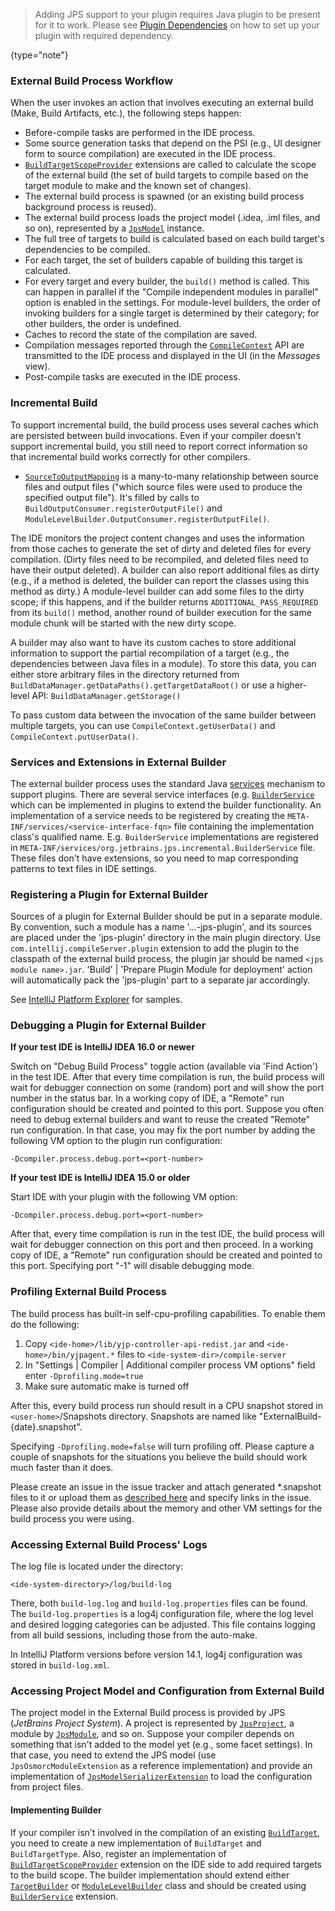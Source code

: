 [//]: # (title: External Builder API and Plugins)

<!-- Copyright 2000-2020 JetBrains s.r.o. and other contributors. Use of this source code is governed by the Apache 2.0 license that can be found in the LICENSE file. -->

 >  Adding JPS support to your plugin requires Java plugin to be present for it to work.
> Please see [Plugin Dependencies](plugin_dependencies.md) on how to set up your plugin with required dependency.
 >
 {type="note"}

### External Build Process Workflow

When the user invokes an action that involves executing an external build (Make, Build Artifacts, etc.), the following steps happen:

* Before-compile tasks are performed in the IDE process.
* Some source generation tasks that depend on the PSI (e.g., UI designer form to source compilation) are executed in the IDE process.
* [`BuildTargetScopeProvider`](upsource:///java/compiler/impl/src/com/intellij/compiler/impl/BuildTargetScopeProvider.java) extensions are called to calculate the scope of the external build (the set of build targets to compile based on the target module to make and the known set of changes).
* The external build process is spawned (or an existing build process background process is reused).
* The external build process loads the project model (.idea, .iml files, and so on), represented by a [`JpsModel`](upsource:///jps/model-api/src/org/jetbrains/jps/model/JpsModel.java) instance.
* The full tree of targets to build is calculated based on each build target's dependencies to be compiled.
* For each target, the set of builders capable of building this target is calculated.
* For every target and every builder, the `build()` method is called.
  This can happen in parallel if the "Compile independent modules in parallel" option is enabled in the settings.
  For module-level builders, the order of invoking builders for a single target is determined by their category; for other builders, the order is undefined.
* Caches to record the state of the compilation are saved.
* Compilation messages reported through the [`CompileContext`](upsource:///jps/jps-builders/src/org/jetbrains/jps/incremental/CompileContext.java) API are transmitted to the IDE process and displayed in the UI (in the *Messages* view).
* Post-compile tasks are executed in the IDE process.

### Incremental Build

To support incremental build, the build process uses several caches which are persisted between build invocations.
Even if your compiler doesn't support incremental build, you still need to report correct information so that incremental build works correctly for other compilers.

* [`SourceToOutputMapping`](upsource:///jps/jps-builders/src/org/jetbrains/jps/builders/storage/SourceToOutputMapping.java) is a many-to-many relationship between source files and output files ("which source files were used to produce the specified output file").
  It's filled by calls to `BuildOutputConsumer.registerOutputFile()` and `ModuleLevelBuilder.OutputConsumer.registerOutputFile()`.

The IDE monitors the project content changes and uses the information from those caches to generate the set of dirty and deleted files for every compilation. (Dirty files need to be recompiled, and deleted files need to have their output deleted).
A builder can also report additional files as dirty (e.g., if a method is deleted, the builder can report the classes using this method as dirty.) A module-level builder can add some files to the dirty scope; if this happens, and if the builder returns `ADDITIONAL_PASS_REQUIRED` from its `build()` method, another round of builder execution for the same module chunk will be started with the new dirty scope.

A builder may also want to have its custom caches to store additional information to support the partial recompilation of a target (e.g., the dependencies between Java files in a module).
To store this data, you can either store arbitrary files in the directory returned from `BuildDataManager.getDataPaths().getTargetDataRoot()` or use a higher-level API: `BuildDataManager.getStorage()`

To pass custom data between the invocation of the same builder between multiple targets, you can use `CompileContext.getUserData()` and `CompileContext.putUserData()`.

### Services and Extensions in External Builder

The external builder process uses the standard Java [services](https://docs.oracle.com/javase/8/docs/api/java/util/ServiceLoader.html) mechanism to support plugins.
There are several service interfaces (e.g. [`BuilderService`](upsource:///jps/jps-builders/src/org/jetbrains/jps/incremental/BuilderService.java) which can be implemented in plugins to extend the builder functionality.
An implementation of a service needs to be registered by creating the `META-INF/services/<service-interface-fqn>` file containing the implementation class's qualified name.
E.g. `BuilderService` implementations are registered in `META-INF/services/org.jetbrains.jps.incremental.BuilderService` file.
These files don't have extensions, so you need to map corresponding patterns to text files in IDE settings.

### Registering a Plugin for External Builder

Sources of a plugin for External Builder should be put in a separate module.
By convention, such a module has a name '...-jps-plugin', and its sources are placed under the 'jps-plugin' directory in the main plugin directory.
Use `com.intellij.compileServer.plugin` extension to add the plugin to the classpath of the external build process, the plugin jar should be named `<jps module name>.jar`. 'Build' \| 'Prepare Plugin Module for deployment' action will automatically pack the 'jps-plugin' part to a separate jar accordingly.
                          
See [IntelliJ Platform Explorer](https://jb.gg/ipe?extensions=com.intellij.compileServer.plugin) for samples.

### Debugging a Plugin for External Builder

**If your test IDE is IntelliJ IDEA 16.0 or newer**

Switch on "Debug Build Process" toggle action (available via 'Find Action') in the test IDE.
After that every time compilation is run, the build process will wait for debugger connection on some (random) port and will show the port number in the status bar.
In a working copy of IDE, a "Remote" run configuration should be created and pointed to this port.
Suppose you often need to debug external builders and want to reuse the created "Remote" run configuration.
In that case, you may fix the port number by adding the following VM option to the plugin run configuration:

```
-Dcompiler.process.debug.port=<port-number>
```

**If your test IDE is IntelliJ IDEA 15.0 or older**

Start IDE with your plugin with the following VM option:

```
-Dcompiler.process.debug.port=<port-number>
```

After that, every time compilation is run in the test IDE, the build process will wait for debugger connection on this port and then proceed.  In a working copy of IDE, a "Remote" run configuration should be created and pointed to this port.
Specifying port "-1" will disable debugging mode.

### Profiling External Build Process

The build process has built-in self-cpu-profiling capabilities.
To enable them do the following:

1. Copy `<ide-home>/lib/yjp-controller-api-redist.jar` and `<ide-home>/bin/yjpagent.*`  files to `<ide-system-dir>/compile-server`
2. In "Settings \| Compiler \| Additional compiler process VM options" field enter `-Dprofiling.mode=true`
3. Make sure automatic make is turned off

After this, every build process run should result in a CPU snapshot stored in `<user-home>`/Snapshots directory.
Snapshots are named like "ExternalBuild\-\{date\}.snapshot".

Specifying `-Dprofiling.mode=false` will turn profiling off.
Please capture a couple of snapshots for the situations you believe the build should work much faster than it does.

Please create an issue in the issue tracker and attach generated \*.snapshot files to it or upload them as [described here](https://intellij-support.jetbrains.com/hc/en-us/articles/206869619) and specify links in the issue.
Please also provide details about the memory and other VM settings for the build process you were using.

### Accessing External Build Process' Logs

The log file is located under the directory:

```
<ide-system-directory>/log/build-log
```

There, both `build-log.log` and `build-log.properties` files can be found.
The `build-log.properties` is a log4j configuration file, where the log level and desired logging categories can be adjusted.
This file contains logging from all build sessions, including those from the auto-make.

In IntelliJ Platform versions before version 14.1, log4j configuration was stored in `build-log.xml`.

### Accessing Project Model and Configuration from External Build

The project model in the External Build process is provided by JPS (*JetBrains Project System*).
A project is represented by [`JpsProject`](upsource:///jps/model-api/src/org/jetbrains/jps/model/JpsProject.java), a module by [`JpsModule`](upsource:///jps/model-api/src/org/jetbrains/jps/model/JpsProject.java), and so on.
Suppose your compiler depends on something that isn't added to the model yet (e.g., some facet settings).
In that case, you need to extend the JPS model (use `JpsOsmorcModuleExtension` as a reference implementation) and provide an implementation of [`JpsModelSerializerExtension`](upsource:///jps/model-serialization/src/org/jetbrains/jps/model/serialization/JpsModelSerializerExtension.java) to load the configuration from project files.

#### Implementing Builder

If your compiler isn't involved in the compilation of an existing [`BuildTarget`](upsource:///jps/jps-builders/src/org/jetbrains/jps/builders/BuildTarget.java), you need to create a new implementation of `BuildTarget` and `BuildTargetType`.
Also, register an implementation of [`BuildTargetScopeProvider`](upsource:///java/compiler/impl/src/com/intellij/compiler/impl/BuildTargetScopeProvider.java) extension on the IDE side to add required targets to the build scope.
The builder implementation should extend either [`TargetBuilder`](upsource:///jps/jps-builders/src/org/jetbrains/jps/incremental/TargetBuilder.java) or [`ModuleLevelBuilder`](upsource:///jps/jps-builders/src/org/jetbrains/jps/incremental/ModuleLevelBuilder.java) class and should be created using [`BuilderService`](upsource:///jps/jps-builders/src/org/jetbrains/jps/incremental/BuilderService.java) extension.